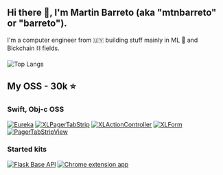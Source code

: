 ## Hi there 👋, I'm Martin Barreto (aka "mtnbarreto" or "barreto").

 I'm a computer engineer from 🇺🇾 building stuff mainly in ML 🤖 and Blckchain ⛓️ fields. 

![Top Langs](https://github-readme-stats.vercel.app/api/top-langs/?username=mtnbarreto&hide_progress=true)

## My OSS - 30k ⭐️

### Swift, Obj-c OSS

[![Eureka](https://github-readme-stats.vercel.app/api/pin/?username=xmartlabs&repo=eureka)](https://github.com/xmartlabs/eureka)
[![XLPagerTabStrip](https://github-readme-stats.vercel.app/api/pin/?username=xmartlabs&repo=xlpagertabstrip)](https://github.com/xmartlabs/xlpagertabstrip)
[![XLActionController](https://github-readme-stats.vercel.app/api/pin/?username=xmartlabs&repo=xlactioncontroller)](https://github.com/xmartlabs/xlactioncontroller)
[![XLForm](https://github-readme-stats.vercel.app/api/pin/?username=xmartlabs&repo=xlform)](https://github.com/xmartlabs/xlform)
[![PagerTabStripView](https://github-readme-stats.vercel.app/api/pin/?username=xmartlabs&repo=pagertabstripview)](https://github.com/xmartlabs/pagertabstripview)

### Started kits

[![Flask Base API](https://github-readme-stats.vercel.app/api/pin/?username=mtnbarreto&repo=flask-base-api)](https://github.com/mtnbarreto/flask-base-api)
[![Chrome extension app](https://github-readme-stats.vercel.app/api/pin/?username=mtnbarreto&repo=chrome-extension-app)](https://github.com/mtnbarreto/chrome-extension-app)


<!--
**mtnbarreto/mtnbarreto** is a ✨ _special_ ✨ repository because its `README.md` (this file) appears on your GitHub profile.

Here are some ideas to get you started:

- 🔭 I’m currently working on ...
- 🌱 I’m currently learning ...
- 👯 I’m looking to collaborate on ...
- 🤔 I’m looking for help with ...
- 💬 Ask me about ...
- 📫 How to reach me: ...
- 😄 Pronouns: ...
- ⚡ Fun fact: ...
-->

